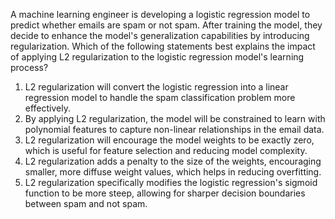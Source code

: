 A machine learning engineer is developing a logistic regression model to predict whether emails are spam or not spam. After training the model, they decide to enhance the model's generalization capabilities by introducing regularization. Which of the following statements best explains the impact of applying L2 regularization to the logistic regression model's learning process?

1. L2 regularization will convert the logistic regression into a linear regression model to handle the spam classification problem more effectively.
2. By applying L2 regularization, the model will be constrained to learn with polynomial features to capture non-linear relationships in the email data.
3. L2 regularization will encourage the model weights to be exactly zero, which is useful for feature selection and reducing model complexity.
4. L2 regularization adds a penalty to the size of the weights, encouraging smaller, more diffuse weight values, which helps in reducing overfitting.
5. L2 regularization specifically modifies the logistic regression's sigmoid function to be more steep, allowing for sharper decision boundaries between spam and not spam.